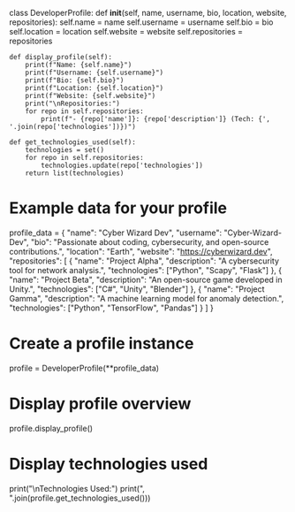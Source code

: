 class DeveloperProfile:
    def __init__(self, name, username, bio, location, website, repositories):
        self.name = name
        self.username = username
        self.bio = bio
        self.location = location
        self.website = website
        self.repositories = repositories

    def display_profile(self):
        print(f"Name: {self.name}")
        print(f"Username: {self.username}")
        print(f"Bio: {self.bio}")
        print(f"Location: {self.location}")
        print(f"Website: {self.website}")
        print("\nRepositories:")
        for repo in self.repositories:
            print(f"- {repo['name']}: {repo['description']} (Tech: {', '.join(repo['technologies'])})")

    def get_technologies_used(self):
        technologies = set()
        for repo in self.repositories:
            technologies.update(repo['technologies'])
        return list(technologies)

# Example data for your profile
profile_data = {
    "name": "Cyber Wizard Dev",
    "username": "Cyber-Wizard-Dev",
    "bio": "Passionate about coding, cybersecurity, and open-source contributions.",
    "location": "Earth",
    "website": "https://cyberwizard.dev",
    "repositories": [
        {
            "name": "Project Alpha",
            "description": "A cybersecurity tool for network analysis.",
            "technologies": ["Python", "Scapy", "Flask"]
        },
        {
            "name": "Project Beta",
            "description": "An open-source game developed in Unity.",
            "technologies": ["C#", "Unity", "Blender"]
        },
        {
            "name": "Project Gamma",
            "description": "A machine learning model for anomaly detection.",
            "technologies": ["Python", "TensorFlow", "Pandas"]
        }
    ]
}

# Create a profile instance
profile = DeveloperProfile(**profile_data)

# Display profile overview
profile.display_profile()

# Display technologies used
print("\nTechnologies Used:")
print(", ".join(profile.get_technologies_used()))
